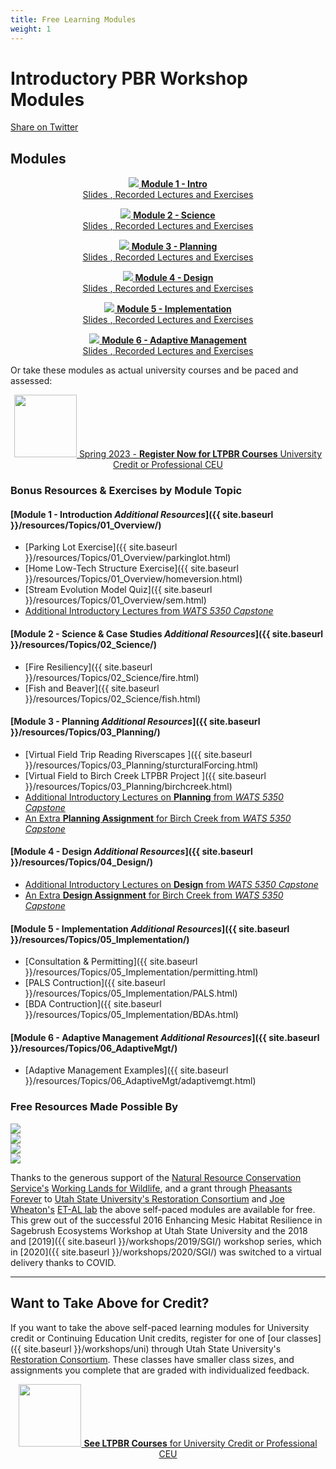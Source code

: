 ```yaml
---
title: Free Learning Modules
weight: 1
---
```



# Introductory PBR Workshop Modules
<i class="fa fa-twitter" aria-hidden="true"></i> <a href="https://twitter.com/intent/tweet?text=https%3A//lowtechpbr.restoration.usu.edu/workshops/2020/SGI/%23course-material">Share on Twitter</a>

## Modules


<div align="center">

<a class="hollow button" href="{{ site.baseurl }}/workshops/2020/SGI/Modules/module1"><img src="{{ site.baseurl }}/assets/images/diagrams/presentation.png"> <b>Module 1 - Intro</b> <br> Slides  <i class="fa fa-file-pdf-o" aria-hidden="true"></i>, Recorded Lectures <i class="fa fa-youtube-play" aria-hidden="true"></i> and Exercises </a>

<a class="hollow button" href="{{ site.baseurl }}/workshops/2020/SGI/Modules/module2"><img src="{{ site.baseurl }}/assets/images/diagrams/presentation.png"> <b>Module 2 - Science</b> <br> Slides  <i class="fa fa-file-pdf-o" aria-hidden="true"></i>, Recorded Lectures <i class="fa fa-youtube-play" aria-hidden="true"></i> and Exercises </a>

<a class="hollow button" href="{{ site.baseurl }}/workshops/2020/SGI/Modules/module3"><img src="{{ site.baseurl }}/assets/images/diagrams/presentation.png"> <b>Module 3 - Planning</b> <br> Slides  <i class="fa fa-file-pdf-o" aria-hidden="true"></i>, Recorded Lectures <i class="fa fa-youtube-play" aria-hidden="true"></i> and Exercises </a>

<a class="hollow button" href="{{ site.baseurl }}/workshops/2020/SGI/Modules/module4"><img src="{{ site.baseurl }}/assets/images/diagrams/presentation.png"> <b>Module 4 - Design</b> <br> Slides  <i class="fa fa-file-pdf-o" aria-hidden="true"></i>, Recorded Lectures <i class="fa fa-youtube-play" aria-hidden="true"></i> and Exercises </a>

<a class="hollow button" href="{{ site.baseurl }}/workshops/2020/SGI/Modules/module5"><img src="{{ site.baseurl }}/assets/images/diagrams/presentation.png"> <b>Module 5 - Implementation</b> <br> Slides  <i class="fa fa-file-pdf-o" aria-hidden="true"></i>, Recorded Lectures <i class="fa fa-youtube-play" aria-hidden="true"></i> and Exercises </a>

<a class="hollow button" href="{{ site.baseurl }}/workshops/2020/SGI/Modules/module6"><img src="{{ site.baseurl }}/assets/images/diagrams/presentation.png"> <b>Module 6 - Adaptive Management</b> <br> Slides  <i class="fa fa-file-pdf-o" aria-hidden="true"></i>, Recorded Lectures <i class="fa fa-youtube-play" aria-hidden="true"></i> and Exercises </a>

</div>

Or take these modules as actual university courses and be paced and assessed:
<div align="center">
<a class=" button hollow" href="{{ site.baseurl }}/workshops/2023/USU"><img width="100" src="{{ site.baseurl }}/assets/images/sponsors/USU.png">  Spring 2023 - <b> Register Now for  LTPBR Courses</b>  University Credit or Professional CEU  <i class="fa fa-graduation-cap"></i>  </a>
</div>

### Bonus Resources & Exercises by Module Topic
#### [Module 1 - Introduction *Additional Resources*]({{ site.baseurl }}/resources/Topics/01_Overview/)
- [Parking Lot Exercise]({{ site.baseurl }}/resources/Topics/01_Overview/parkinglot.html)
- [Home Low-Tech Structure Exercise]({{ site.baseurl }}/resources/Topics/01_Overview/homeversion.html)
- [Stream Evolution Model Quiz]({{ site.baseurl }}/resources/Topics/01_Overview/sem.html)
- [Additional Introductory Lectures from *WATS 5350 Capstone*](http://capstone.restoration.usu.edu/Course_Topics/WATS_5350/Low-Tech/intro.html)

#### [Module 2 - Science & Case Studies *Additional Resources*]({{ site.baseurl }}/resources/Topics/02_Science/)
- [Fire Resiliency]({{ site.baseurl }}/resources/Topics/02_Science/fire.html)
- [Fish and Beaver]({{ site.baseurl }}/resources/Topics/02_Science/fish.html)

#### [Module 3 - Planning *Additional Resources*]({{ site.baseurl }}/resources/Topics/03_Planning/)
- [Virtual Field Trip Reading Riverscapes ]({{ site.baseurl }}/resources/Topics/03_Planning/sturcturalForcing.html)
- [Virtual Field to Birch Creek LTPBR Project ]({{ site.baseurl }}/resources/Topics/03_Planning/birchcreek.html)
- [Additional Introductory Lectures on **Planning**  from *WATS 5350 Capstone*](http://capstone.restoration.usu.edu/Course_Topics/WATS_5350/Low-Tech/planning.html)
- [An Extra **Planning Assignment** for Birch Creek from *WATS 5350 Capstone*](http://capstone.restoration.usu.edu/Course_Topics/WATS_5350/Low-Tech/Projects/birch/birchplanning.html)

#### [Module 4 - Design *Additional Resources*]({{ site.baseurl }}/resources/Topics/04_Design/)
- [Additional Introductory Lectures on **Design**  from *WATS 5350 Capstone*](http://capstone.restoration.usu.edu/Course_Topics/WATS_5350/Low-Tech/planning.html)
- [An Extra **Design Assignment** for Birch Creek from *WATS 5350 Capstone*](http://capstone.restoration.usu.edu/Course_Topics/WATS_5350/Low-Tech/Projects/birch/birchdesign.html)

#### [Module 5 - Implementation *Additional Resources*]({{ site.baseurl }}/resources/Topics/05_Implementation/)
- [Consultation & Permitting]({{ site.baseurl }}/resources/Topics/05_Implementation/permitting.html)
- [PALS Contruction]({{ site.baseurl }}/resources/Topics/05_Implementation/PALS.html)
- [BDA Contruction]({{ site.baseurl }}/resources/Topics/05_Implementation/BDAs.html)

#### [Module 6 - Adaptive Management *Additional Resources*]({{ site.baseurl }}/resources/Topics/06_AdaptiveMgt/)
- [Adaptive Management Examples]({{ site.baseurl }}/resources/Topics/06_AdaptiveMgt/adaptivemgt.html)

### Free Resources Made Possible By
<div class="row small-up-2 medium-up-2 large-up-6" >
  <div class="column column-block">
    <a href="https://www.nrcs.usda.gov/wps/portal/nrcs/detail/national/plantsanimals/fishwildlife/?cid=stelprdb1046975"><img src="{{ site.baseurl }}/assets/images/sponsors/WLFW.png"></a>
  </div>
  <div class="column column-block">
    <a href="https://pheasantsforever.org/Hunt/pheasant-hunting.aspx"><img src="{{ site.baseurl }}/assets/images/sponsors/pf-logo_2.png"></a>
  </div>

  <div class="column column-block">
    <a href="https://www.nrcs.usda.gov/wps/portal/nrcs/detailfull/national/programs/initiatives/?cid=steldevb1027671"><img src="{{ site.baseurl }}/assets/images/sponsors/usda-nrcs-logo_1_orig.png"></a>
  </div>
  <div class="column column-block">
    <a href="http://anabranchsolutions.com"><img src="{{ site.baseurl }}/assets/images/sponsors/anabranchsolutionslogo-square-450_10.png"></a>
  </div>
</div>

Thanks to the generous support of the [Natural Resource Conservation Service's](https://www.nrcs.usda.gov/wps/portal/nrcs/detailfull/national/programs/initiatives/?cid=steldevb1027671) [Working Lands for Wildlife](https://www.nrcs.usda.gov/wps/portal/nrcs/detail/national/plantsanimals/fishwildlife/?cid=stelprdb1046975), and a grant through [Pheasants Forever](https://www.pheasantsforever.org/) to [Utah State University's Restoration Consortium](http://restoration.usu.edu/) and [Joe Wheaton's](http://joewheaton.org/) [ET-AL lab](http://etal.joewheaton.org/) the above self-paced modules are available for free. This grew out of the successful 2016 Enhancing Mesic Habitat Resilience in Sagebrush Ecosystems Workshop at Utah State University and the 2018 and [2019]({{ site.baseurl }}/workshops/2019/SGI/) workshop series, which in [2020]({{ site.baseurl }}/workshops/2020/SGI/) was switched to a virtual delivery thanks to COVID. 

-----------

## Want to Take Above for Credit?

If you want to take the above self-paced learning modules for University credit or Continuing Education Unit credits, register for one of [our classes]({{ site.baseurl }}/workshops/uni) through Utah State University's [Restoration Consortium](http://restoration.usu.edu). These classes have smaller class sizes, and assignments you complete that are graded with individualized feedback. 

<div align="center">
<a class=" button hollow" href="{{ site.baseurl }}/workshops/uni"><img width="100" src="{{ site.baseurl }}/assets/images/sponsors/USU.png">  <b> See   LTPBR Courses</b>  for University Credit or Professional CEU  <i class="fa fa-graduation-cap"></i> 
  </a>
</div>
